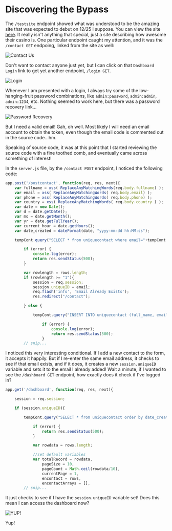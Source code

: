 # Discovering the Bypass

The `/testsite` endpoint showed what was understood to be the amazing site that was expected to debut on 12/25 I suppose. You can view the site [here](https://staging.jackfrosttower.com/testsite). It really isn't anything that special, just a site describing how awesome their casino is. One particular endpoint caught my attention, and it was the `/contact GET` endpoing, linked from the site as well:

![Contact Us](/img/obj12-3/img1.png)

Don't want to contact anyone just yet, but I can click on that `Dashboard Login` link to get yet another endpoint, `/login GET`.

![Login](/img/obj12-3/img2.png)

Whenever I am presented with a login, I always try some of the low-hanging-fruit password combinations, like `admin:password`, `admin:admin`, `admin:1234`, etc. Nothing seemed to work here, but there was a password recovery link...

![Password Recovery](/img/obj12-3/img3.png)

But I need a valid email! Gah, oh well. Most likely I will need an email account to obtain the token, even though the email code is commented out in the source code...hm.

Speaking of source code, it was at this point that I started reviewing the source code with a fine toothed comb, and eventually came across something of interest!

In the `server.js` file, by the `/contact POST` endpoint, I noticed the following code:

```javascript hl_lines="21-25"
app.post('/postcontact', function(req, res, next){
    var fullname = xss( ReplaceAnyMatchingWords(req.body.fullname) );
    var email = xss( ReplaceAnyMatchingWords( req.body.email) );
    var phone = xss( ReplaceAnyMatchingWords( req.body.phone) );
    var country = xss( ReplaceAnyMatchingWords( req.body.country ) );
    var date = new Date();
    var d = date.getDate();
    var mo = date.getMonth();
    var yr = date.getFullYear();
    var current_hour = date.getHours();
    var date_created = dateFormat(date, "yyyy-mm-dd hh:MM:ss");

    tempCont.query("SELECT * from uniquecontact where email="+tempCont.escape(email), function(error, rows, fields){

        if (error) {
            console.log(error);
            return res.sendStatus(500);
        }

        var rowlength = rows.length;
        if (rowlength >= "1"){
            session = req.session;
            session.uniqueID = email;
            req.flash('info', 'Email Already Exists');
            res.redirect("/contact");

        } else {

            tempCont.query("INSERT INTO uniquecontact (full_name, email, phone, country, date_created) VALUE (?, ?, ?, ?, ?)", [fullname, email, phone, country, date_created], function(error, rows, fields) {

                if (error) {
                    console.log(error);
                    return res.sendStatus(500);
                }
        // snip...
```

I noticed this very interesting conditional. If I add a new contact to the form, it accepts it happily. But if I re-enter the same email address, it checks to see if that email exists, and if it does, it creates a new `session.uniqueID` variable and sets it to the email I already added! Wait a minute, if I wanted to see the `/dashboard GET` endpoint, how exactly does it check if I've logged in?

```javascript hl_lines="5"
app.get('/dashboard', function(req, res, next){

    session = req.session;

    if (session.uniqueID){

        tempCont.query("SELECT * from uniquecontact order by date_created desc", function(error, rows, fields){

            if (error) {
                return res.sendStatus(500);
            }

            var rowdata = rows.length;

            //set default variables
            var totalRecord = rowdata,
                pageSize = 10,
                pageCount = Math.ceil(rowdata/10),
                currentPage = 1,
                encontact = rows,
                encontactArrays = [],
        // snip...
```

It just checks to see if I have the `session.uniqueID` variable set! Does this mean I can access the dashboard now?

![YUP!](/img/obj12-3/img4.png)

Yup!